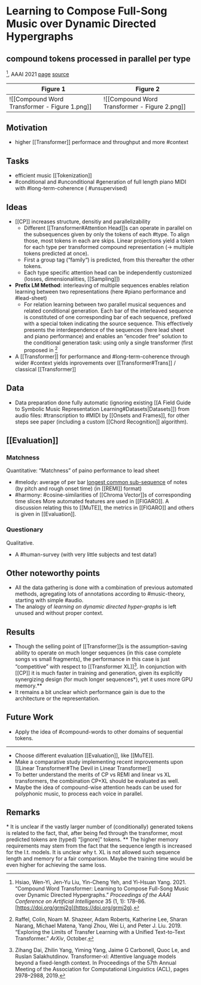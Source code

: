 # Learning to Compose Full-Song Music over Dynamic Directed Hypergraphs 
## compound tokens processed in parallel per type
[^@hsiaoCompoundWordTransformer2021], AAAI 2021
[page](https://ailabs.tw/human-interaction/compound-word-transformer-generate-pop-piano-music-of-full-song-length/) [source](https://github.com/YatingMusic/compound-word-transformer)

| Figure 1                                      | Figure 2 |
| --------------------------------------------- | -------- |
| ![[Compound Word Transformer - Figure 1.png]] | ![[Compound Word Transformer - Figure 2.png]]         |

## Motivation
- higher [[Transformer]] performace and throughput and more #context

## Tasks
- efficient music [[Tokenization]]
- #conditional and #unconditional #generation of full length piano MIDI with #long-term-coherence ( #unsupervised)

## Ideas
- [[CP]] increases structure, densitiy and parallelizability
	- Different [[Transformer#Attention Head]]s can operate in parallel on the subsequences given by only the tokens of each #type. To align those, most tokens in each are skips. Linear projections yield a token for each type per transformed compound representation (→ multiple tokens predicted at once). 
	- First a group tag (“family“) is predicted, from this thereafter the other tokens. 
	- Each type specific attention head can be independently customized (losses, dimensionalities, [[Sampling]])
- **Prefix LM Method**: interleaving of multiple sequences enables relation learning between two representations (here #piano performance and #lead-sheet)
	- For relation learning between two parallel musical sequences and related conditional generation. Each bar of the interleaved sequence is constituted of one corresponding bar of each sequence, prefixed with a special token indicating the source sequence. This effectively presents the interdependence of the sequences (here lead sheet and piano performance) and enables an “encoder free“ solution to the conditional generation task: using only a single transformer (first proposed in [^@raffelExploringLimitsTransfer2019]
- A [[Transformer]] for performance and #long-term-coherence through wider #context yields inprovements over [[Transformer#Trans]] / classical [[Transformer]]

## Data
- Data preparation done fully automatic (ignoring existing [[A Field Guide to Symbolic Music Representation Learning#Datasets|Datasets]]) from audio files: #transcription to #MIDI by [[Onsets and Frames]], for other steps see paper (including a custom [[Chord Recognition]] algorithm).

## [[Evaluation]]
### Matchness
Quantitative: “Matchness” of paino performance to lead sheet
- #melody: average of per bar [longest common sub-sequence](https://en.wikipedia.org/wiki/Longest_common_subsequence) of notes (by pitch and rough onset time) (in [[REMI]] format)
- #harmony: #cosine-similarities of [[Chroma Vector]]s of corresponding time slices
More automated features are used in [[FIGARO]].
A discussion relating this to [[MuTE]], the metrics in [[FIGARO]] and others is given in [[Evaluation]].

### Questionary 
Qualitative. 
- A #human-survey (with very little subjects and test data!)

## Other noteworthy points 
- All the data gathering is done with a combination of previous automated methods, agregating lots of annotations according to #music-theory, starting with simple #audio.
- The analogy of *learning on dynamic directed hyper-graphs* is left unused and without proper context.

## Results
- Though the selling point of [[Transformer]]s is the assumption-saving ability to operate on much longer sequences (in this case complete songs vs small fragments), the performance in this case is just “competitive” with respect to [[Transformer XL]][^34]. In conjunction with [[CP]] it is much faster in training and generation, given its explicitly synergizing design (for much longer sequences\*), yet it uses more GPU memory.\*\* 
- It remains a bit unclear which performance gain is due to the architecture or the representation.

## Future Work
*   Apply the idea of #compound-words to other domains of sequential tokens.
--- 
*   Choose different evaluation [[Evaluation]], like [[MuTE]].
*   Make a comparative study implementing recent improvements upon [[Linear Transformer#The Devil in Linear Transformer]] 
*   To better understand the merits of CP vs REMI and linear vs XL transformers, the combination CP+XL should be evaluated as well.
*   Maybe the idea of compound-wise attention heads can be used for polyphonic music, to process each voice in parallel.


## Remarks
\* It is unclear if the vastly larger number of (conditionally) generated tokens is related to the fact, that, after being fed through the transformer, most predicted tokens are (typed) “\[ignore]” tokens.
\*\* The higher memory requirements may stem from the fact that the sequence length is increased for the l.t. models. It is unclear why t. XL is not allowed such sequence length and memory for a fair comparison. Maybe the training time would be even higher for achieving the same loss.


[^@hsiaoCompoundWordTransformer2021]: Hsiao, Wen-Yi, Jen-Yu Liu, Yin-Cheng Yeh, and Yi-Hsuan Yang. 2021. “Compound Word Transformer: Learning to Compose Full-Song Music over Dynamic Directed Hypergraphs.” _Proceedings of the AAAI Conference on Artificial Intelligence_ 35 (1, 1): 178–86. [https://doi.org/grmj2g](https://doi.org/grmj2g).

[^@raffelExploringLimitsTransfer2019]: Raffel, Colin, Noam M. Shazeer, Adam Roberts, Katherine Lee, Sharan Narang, Michael Matena, Yanqi Zhou, Wei Li, and Peter J. Liu. 2019. “Exploring the Limits of Transfer Learning with a Unified Text-to-Text Transformer.” _ArXiv_, October. 

[^34]: Zihang Dai, Zhilin Yang, Yiming Yang, Jaime G Carbonell, Quoc Le, and Ruslan Salakhutdinov. Transformer-xl: Attentive language models beyond a fixed-length context. In Proceedings of the 57th Annual Meeting of the Association for Computational Linguistics (ACL), pages 2978–2988, 2019.
